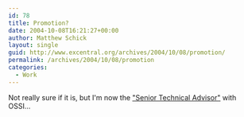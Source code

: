 ```yaml
---
id: 78
title: Promotion?
date: 2004-10-08T16:21:27+00:00
author: Matthew Schick
layout: single
guid: http://www.excentral.org/archives/2004/10/08/promotion/
permalink: /archives/2004/10/08/promotion
categories:
  - Work
---
```

Not really sure if it is, but I'm now the <a href="http://oss-institute.org/index.php?option=content&task=blogcategory&id=11&Itemid=31" target="_parent">"Senior Technical Advisor"</a> with OSSI...